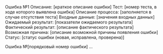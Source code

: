 ﻿Ошибка №1
Описание: [краткое описание ошибки]
Тест: [номер теста, в ходе которого выявлена ошибка]
Описание процесса: [заполняется в случае отсутствия теста]
Входные данные: [значения входных данных]
Ожидаемый результат: [показатели ожидаемого результата]
Фактический результат: [описание фактического результата]
Возможная причина: [описание возможной причины появления ошибки]
Статус: [статус ошибки (новая, исправлена, проверена)]

Ошибка №[порядковый номер ошибки]
...
